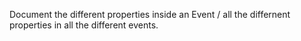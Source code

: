 Document the different properties inside an Event / all the differnent properties in all the different events.
